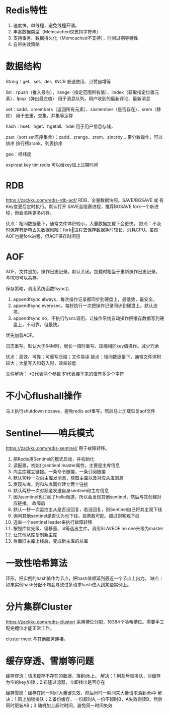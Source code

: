 # Redis特性
1. 速度快。单线程，避免线程开销。
2. 丰富数据类型（Memcached仅支持字符串）
3. 支持事务、数据持久化（Memcached不支持），时间过期等特性
4. 自带失效策略

# 数据结构
String：get、set、del、INCR
普通使用、点赞自增等

list：rpush（推入最右），lrange（指定范围所有值）、lindex（获取指定位置元素）、lpop（弹出最左值）
用于消息队列。用户收到的最新评论、最新消息

set：sadd、smembers（返回所有元素）、sismember（是否存在）、srem（移除）
用于去重，交集，并集等运算

hash：hset、hget、hgetall、hdel
用于用户信息存储，

zset（sort set有序集合）：zadd、zrange、zrem、zincrby... 带分数操作，可以排序
排行榜zrank，列表排序

geo：经纬度

expireat key tim
redis 可以给key加上过期时间

# RDB 
https://zackku.com/redis-rdb-aof/
RDB，全量数据快照。SAVE/BGSAVE 或 有Key变更后定时执行。默认打开
SAVE会阻塞进程，推荐BGSAVE fork一个新进程，但会消耗更多内存。

优点：相同数据量下，通常文件体积较小，大量数据加载下会更快。
缺点：不及时保存有断电丢失数据风险；fork进程去保存数据耗时较长，消耗CPU。虽然AOF也是fork进程，但AOF保存时间短

# AOF
AOF，文件追加，操作日志记录。默认关闭。加载时相当于重新操作日志记录。与RDB可以共存。

保存策略，调用系统函数fsync().
1. appendfsync always，每次操作记录都同步到硬盘上，最低效，最安全。
2. appendfsync everysec，每秒执行一次把操作记录同步到硬盘上。默认选项。
3. appendfsync no，不执行fysnc调用，让操作系统自动操作把缓存数据写到硬盘上，不可靠，但最快。

优先加载AOF。

日志重写。默认大于64M时，增长一倍时重写。压缩相同key值操作。减少冗余

优点：高效、可靠；可重写压缩；文件易读
缺点：相同数据量下，通常文件体积较大；大量写入和载入时，效率较低

文件解析： *2代表两个参数 $1代表接下来的值有多少个字符

# 不小心flushall操作
马上执行shutdown nosave，避免redis aof重写。然后马上加载恢复aof文件

# Sentinel——哨兵模式
https://zackku.com/redis-sentinel/
用于故障转移。

1. 把Redis用Sentinel的模式启动，并初始化
2. 读配置，初始化sentienl master属性，主要是主库信息
3. 向主库建立链接。一条命令链接，一条订阅链接
4. 默认10秒一次向主库发消息，获取主库以及对应从库消息
5. 发现从库，则和从库同样建立两个链接
6. 默认两秒一次对频道发送自身sentinel和主库信息
7. 因为sentinel也订阅了hello频道，所以会发现其他sentinel，然后与其创建对应链接。
故障后
8. 默认一秒一次监控主从是否没回复，若没回复，则Sentinel自己将其主观下线
9. 询问其他sentinel是否认为也下线，投票数可配。超过则客观下线
10. 选举一个sentinel leader来执行故障转移
11. 按照库优先级、偏移量、id等选出主库。调用SLAVEOF no one升级为master
12. 让其他从库复制新主库
13. 后面旧主库上线后，变成新主库的从库

# 一致性哈希算法
环形，把实例的hash值作为节点，把hash值顺延到最近一个节点上出力。
缺点：如果实例hash分配不均会导致过多请求hash进入到某些实例上。

# 分片集群Cluster
https://zackku.com/redis-cluster/
采用槽位分配，16384个哈希槽位。需要手工配完槽位才能正常工作。

cluster meet 与其他服务连接。

# 缓存穿透、雪崩等问题
缓存穿透：请求缓存不存在的数据，落到db上。
解决：1.用互斥锁排队，对缓存为空的key加锁；2.布隆过滤器，立即找出是否存在

缓存雪崩：缓存在同一时间大量键失效，然后同时一瞬间来大量请求落到db中
解决：1.同上加锁排队；2.备份缓存，一份超时A,一份不超时B，A失效则读B，然后同时更新AB；3.随机加上超时时间，避免同一时间失效




